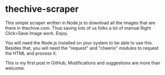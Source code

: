 # thechive-scraper
This simple scraper written in Node.js to download all the images that are there in thechive.com. Thus saving lots of us folks a lot of manual Right Click>Save Image work. Enjoy.

You will need the Node.js installed on your system to be able to use this.
Besides that, you will need the "request" and "cheerio" modules to request the HTML and process it.

This is my first post in GitHub, Modifications and suggestions are more than welcome.
